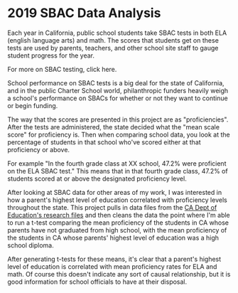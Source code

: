 # 2019 SBAC Data Analysis

Each year in California, public school students take SBAC tests in both ELA (english language arts) and math. The scores that students get on these tests are used by parents, teachers, and other school site staff to gauge student progress for the year.

For more on SBAC testing, click here.

School performance on SBAC tests is a big deal for the state of California, and in the public Charter School world, philanthropic funders heavily weigh a school's performance on SBACs for whether or not they want to continue or begin funding.

The way that the scores are presented in this project are as "proficiencies". After the tests are administered, the state decided what the "mean scale score" for proficiency is. Then when comparing school data, you look at the percentage of students in that school who've scored either at that proficiency or above.

For example "In the fourth grade class at XX school, 47.2% were proficient on the ELA SBAC test."
This means that in that fourth grade class, 47.2% of students scored at or above the designated proficiency level.

After looking at SBAC data for other areas of my work, I was interested in how a parent's highest level of education correlated with proficiency levels throughout the state. This project pulls in data files from the [CA Dept of Education's research files](https://caaspp-elpac.cde.ca.gov/caaspp/ResearchFileList?ps=true&lstTestYear=2019&lstTestType=B&lstCounty=00&lstDistrict=00000&lstSchool=0000000) and then cleans the data the point where I'm able to run a t-test comparing the mean proficiency of the students in CA whose parents have not graduated from high school, with the mean proficiency of the students in CA whose parents' highest level of education was a high school diploma.

After generating t-tests for these means, it's clear that a parent's highest level of education is correlated with mean proficiency rates for ELA and math. Of course this doesn't indicate any sort of causal relationship, but it is good information for school officials to have at their disposal.
